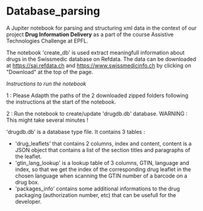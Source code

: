 # Database_parsing

A Jupiter notebook for parsing and structuring xml data in the context of our project **Drug Information Delivery** as a part of the course Assistive Technologies Challenge at EPFL.

The notebook 'create_db' is used extract meaningfull information about drugs in the Swissmedic database on Refdata. The data can be downloaded at https://sai.refdata.ch and https://www.swissmedicinfo.ch by clicking on "Download" at the top of the page.

*Instructions to run the notebook*

1 : Please Adapth the paths of the 2 downloaded zipped folders following the instructions at the start of the notebook. 

2 : Run the notebook to create/update 'drugdb.db' database. WARNING : This might take several minutes !

'drugdb.db' is a database type file. It contains 3 tables : 
- 'drug_leaflets' that contains 2 columns, index and content, content is a JSON object that contains a list of the section titles and paragraphs of the leaflet.
- 'gtin_lang_lookup' is a lookup table of 3 columns, GTIN, language and index, so that we get the index of the corresponding drug leaflet in the chosen language when scanning the GTIN number of a barcode on a drug box.
- 'packages_info' contains some additional informations to the drug packaging (authorization number, etc) that can be usefull for the developer.
